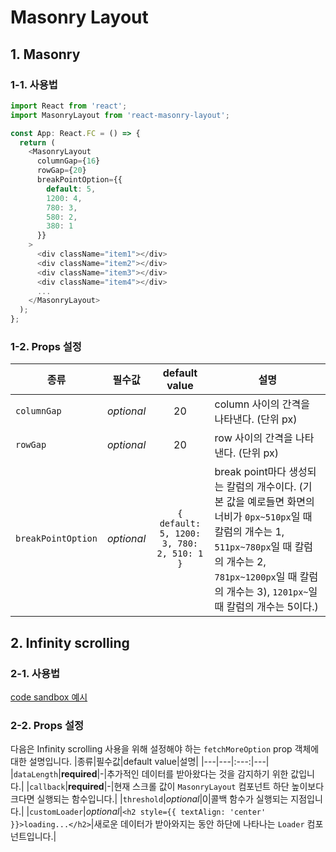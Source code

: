 # Masonry Layout

## 1. Masonry
### 1-1. 사용법
```typescript
import React from 'react';
import MasonryLayout from 'react-masonry-layout';

const App: React.FC = () => {
  return (
    <MasonryLayout
      columnGap={16}
      rowGap={20}
      breakPointOption={{
        default: 5,
        1200: 4,
        780: 3,
        580: 2,
        380: 1
      }}
    >
      <div className="item1"></div>
      <div className="item2"></div>
      <div className="item3"></div>
      <div className="item4"></div>
      ...
    </MasonryLayout>
  );
};
```

### 1-2. Props 설정
|종류|필수값|default value|설명|
|---|---|:---:|---|
|`columnGap`|_optional_|20|column 사이의 간격을 나타낸다. (단위 px)|
|`rowGap`|_optional_|20|row 사이의 간격을 나타낸다. (단위 px)|
|`breakPointOption`|_optional_|`{ default: 5, 1200: 3, 780: 2, 510: 1 }`|break point마다 생성되는 칼럼의 개수이다. (기본 값을 예로들면 화면의 너비가 `0px~510px`일 때 칼럼의 개수는 1, `511px~780px`일 때 칼럼의 개수는 2, `781px~1200px`일 때 칼럼의 개수는 3), `1201px~`일 때 칼럼의 개수는 5이다.)|

## 2. Infinity scrolling
### 2-1. 사용법
[code sandbox 예시](https://codesandbox.io/s/awesome-chatelet-k1nop?file=/src/App.tsx)

### 2-2. Props 설정
다음은 Infinity scrolling 사용을 위해 설정해야 하는 `fetchMoreOption` prop 객체에 대한 설명입니다.
|종류|필수값|default value|설명|
|---|---|:---:|---|
|`dataLength`|__required__|-|추가적인 데이터를 받아왔다는 것을 감지하기 위한 값입니다.|
|`callback`|__required__|-|현재 스크롤 값이 `MasonryLayout` 컴포넌트 하단 높이보다 크다면 실행되는 함수입니다.|
|`threshold`|_optional_|0|콜백 함수가 실행되는 지점입니다.|
|`customLoader`|_optional_|`<h2 style={{ textAlign: 'center' }}>loading...</h2>`|새로운 데이터가 받아와지는 동안 하단에 나타나는 `Loader` 컴포넌트입니다.|